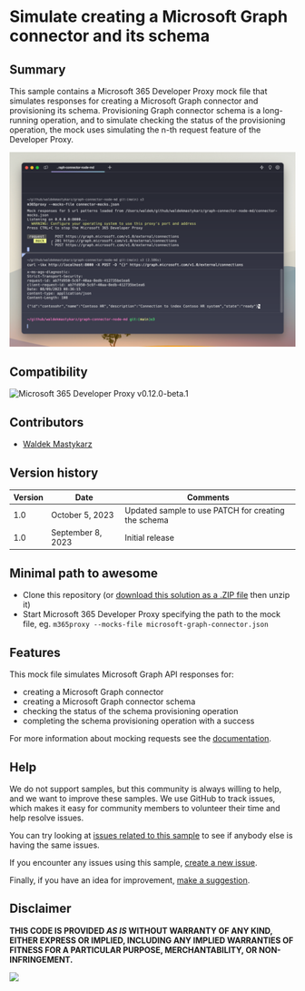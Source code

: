 # Simulate creating a Microsoft Graph connector and its schema

## Summary

This sample contains a Microsoft 365 Developer Proxy mock file that simulates responses for creating a Microsoft Graph connector and provisioning its schema. Provisioning Graph connector schema is a long-running operation, and to simulate checking the status of the provisioning operation, the mock uses simulating the n-th request feature of the Developer Proxy.

![Microsoft 365 Developer Proxy simulating rate limiting on Microsoft Graph APIs](assets/m365proxy-mock-nth-request-create-connector.png)

## Compatibility

![Microsoft 365 Developer Proxy v0.12.0-beta.1](https://img.shields.io/badge/m365proxy-v0.12.0--beta.1-green.svg)

## Contributors

- [Waldek Mastykarz](https://github.com/waldekmastykarz)

## Version history

Version|Date|Comments
-------|----|--------
1.0|October 5, 2023|Updated sample to use PATCH for creating the schema
1.0|September 8, 2023|Initial release

## Minimal path to awesome

- Clone this repository (or [download this solution as a .ZIP file](https://pnp.github.io/download-partial/?url=https://github.com/pnp/proxy-samples/tree/main/samples/microsoft-graph-connector) then unzip it)
- Start Microsoft 365 Developer Proxy specifying the path to the mock file, eg. `m365proxy --mocks-file microsoft-graph-connector.json`

## Features

This mock file simulates Microsoft Graph API responses for:

- creating a Microsoft Graph connector
- creating a Microsoft Graph connector schema
- checking the status of the schema provisioning operation
- completing the schema provisioning operation with a success

For more information about mocking requests see the [documentation](https://github.com/microsoft/m365-developer-proxy/wiki/Mock-responses).

## Help

We do not support samples, but this community is always willing to help, and we want to improve these samples. We use GitHub to track issues, which makes it easy for  community members to volunteer their time and help resolve issues.

You can try looking at [issues related to this sample](https://github.com/pnp/proxy-samples/issues?q=label%3A%22sample%3A%20microsoft-graph-connector%22) to see if anybody else is having the same issues.

If you encounter any issues using this sample, [create a new issue](https://github.com/pnp/proxy-samples/issues/new).

Finally, if you have an idea for improvement, [make a suggestion](https://github.com/pnp/proxy-samples/issues/new).

## Disclaimer

**THIS CODE IS PROVIDED *AS IS* WITHOUT WARRANTY OF ANY KIND, EITHER EXPRESS OR IMPLIED, INCLUDING ANY IMPLIED WARRANTIES OF FITNESS FOR A PARTICULAR PURPOSE, MERCHANTABILITY, OR NON-INFRINGEMENT.**

![](https://m365-visitor-stats.azurewebsites.net/SamplesGallery/pnp-m365proxy-microsoft-graph-connector)
